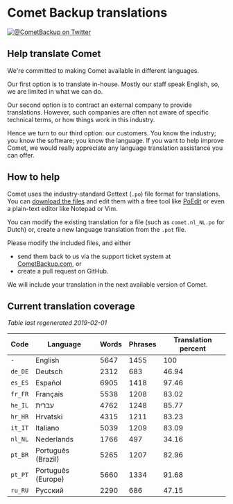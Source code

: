 # Comet Backup translations

[![@CometBackup on Twitter](https://img.shields.io/badge/twitter-%40CometBackup-blue.svg?style=flat)](https://twitter.com/CometBackup)

## Help translate Comet

We're committed to making Comet available in different languages.

Our first option is to translate in-house. Mostly our staff speak English, so, we are limited in what we can do.

Our second option is to contract an external company to provide translations. However, such companies are often not aware of specific technical terms, or how things work in this industry.

Hence we turn to our third option: our customers. You know the industry; you know the software; you know the language. If you want to help improve Comet, we would really appreciate any language translation assistance you can offer.

## How to help

Comet uses the industry-standard Gettext (`.po`) file format for translations. You can [download the files](https://github.com/CometBackup/translations/archive/master.zip) and edit them with a free tool like [PoEdit](https://poedit.net/) or even a plain-text editor like Notepad or Vim.

You can modify the existing translation for a file (such as `comet.nl_NL.po` for Dutch) or, create a new language translation from the `.pot` file.

Please modify the included files, and either 
- send them back to us via the support ticket system at [CometBackup.com](https://cometbackup.com/), or
- create a pull request on GitHub.

We will include your translation in the next available version of Comet.

## Current translation coverage

*Table last regenerated 2019-02-01*

|Code    |Language              |Words   |Phrases |Translation percent
|--------|----------------------|--------|--------|---------
|`-`     |English               |    5647|    1455|     100
|`de_DE` |Deutsch               |    2312|     683|   46.94
|`es_ES` |Español               |    6905|    1418|   97.46
|`fr_FR` |Français              |    5538|    1208|   83.02
|`he_IL` |עברית‬                 |    4762|    1248|   85.77
|`hr_HR` |Hrvatski              |    4315|    1211|   83.23
|`it_IT` |Italiano              |    5039|    1209|   83.09
|`nl_NL` |Nederlands            |    1766|     497|   34.16
|`pt_BR` |Português (Brazil)    |    5265|    1207|   82.96
|`pt_PT` |Português (Europe)    |    5660|    1334|   91.68
|`ru_RU` |Русский               |    2290|     686|   47.15
